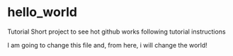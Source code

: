 # hello_world
Tutorial
Short project to see hot github works following tutorial instructions

I am going to change this file and, from here, i will change the world!
